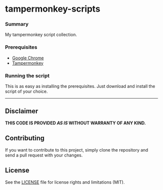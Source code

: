 # tampermonkey-scripts #

### Summary ###
My tampermonkey script collection.

### Prerequisites ###
- [Google Chrome](https://google.com/chrome)
- [Tampermonkey](https://chrome.google.com/webstore/detail/tampermonkey/dhdgffkkebhmkfjojejmpbldmpobfkfo?hl=en)

### Running the script ###
This is as easy as installing the prerequisites. Just download and install the script of your choice.

----------

## Disclaimer ##
**THIS CODE IS PROVIDED *AS IS* WITHOUT WARRANTY OF ANY KIND.**

## Contributing ##
If you want to contribute to this project, simply clone the repository and send a pull request with your changes.

## License ##
See the [LICENSE](LICENSE.md) file for license rights and limitations (MIT).